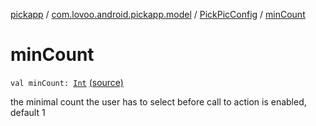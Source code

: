 [pickapp](../../index.md) / [com.lovoo.android.pickapp.model](../index.md) / [PickPicConfig](index.md) / [minCount](./min-count.md)

# minCount

`val minCount: `[`Int`](https://kotlinlang.org/api/latest/jvm/stdlib/kotlin/-int/index.html) [(source)](https://github.com/lovoo/android-pickpic/blob/master/pickapp/pickapp/src/main/kotlin/com/lovoo/android/pickapp/model/PickPicConfig.kt#L40)

the minimal count the user has to select before call to action is enabled, default 1

